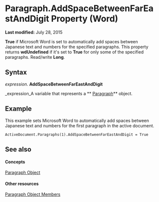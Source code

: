 
# Paragraph.AddSpaceBetweenFarEastAndDigit Property (Word)

 **Last modified:** July 28, 2015

 **True** if Microsoft Word is set to automatically add spaces between Japanese text and numbers for the specified paragraphs. This property returns **wdUndefined** if it's set to **True** for only some of the specified paragraphs. Read/write **Long**.

## Syntax

 _expression_. **AddSpaceBetweenFarEastAndDigit**

 _expression_A variable that represents a  ** [Paragraph](0a704079-a082-4ab1-841b-fc0d49dd26d4.md)** object.


## Example

This example sets Microsoft Word to automatically add spaces between Japanese text and numbers for the first paragraph in the active document.


```
ActiveDocument.Paragraphs(1).AddSpaceBetweenFarEastAndDigit = True
```


## See also


#### Concepts


 [Paragraph Object](0a704079-a082-4ab1-841b-fc0d49dd26d4.md)
#### Other resources


 [Paragraph Object Members](e1fc5b91-e908-580e-ab72-898648a5c0c3.md)
